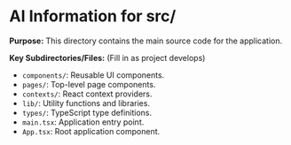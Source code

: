 # AI Information for src/

**Purpose:** This directory contains the main source code for the application.

**Key Subdirectories/Files:** (Fill in as project develops)
- `components/`: Reusable UI components.
- `pages/`: Top-level page components.
- `contexts/`: React context providers.
- `lib/`: Utility functions and libraries.
- `types/`: TypeScript type definitions.
- `main.tsx`: Application entry point.
- `App.tsx`: Root application component. 